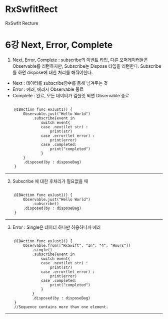 # RxSwfitRect
RxSwfit Recture

6강 Next, Error, Complete
===========
1. Next, Error, Complete : subscribe의 이벤트 타입, 다른 오퍼레이터들은 Observable를 리턴하지만, Subscribe는 Dispose 타입을 리턴한다. Subscribe를 하면 dispose에 대한 처리를 해줘야한다.
* Next : 데이터를 subscribe함수를 통해 넘겨주는 것
* Error : 에러, 에러시 Observable 종료
* Complete : 완료, 모든 데이터가 컴플릿 되면 Observable 종료
<pre><code>
    @IBAction func exJust1() {
        Observable.just("Hello World")
            .subscribe{event in
                switch event{
                case .next(let str) :
                    print(str)
                case .error(let error) :
                    print(error)
                case .completed:
                    print("completed")
                }
        }
		.disposed(by : disposeBag)
    }
</pre></code>
* * *
2. Subscribe 에 대한 후처리가 필요없을 때
<pre><code>
    @IBAction func exJust1() {
        Observable.just("Hello World")
            .subscribe()
		.disposed(by : disposeBag)
    }
</pre></code>
* * *
3. Error : Single은 데이터 하나만 허용하니까 에러
<pre><code>
    @IBAction func exJust2() {
        Observable.from(["RxSwift", "In", "4", "Hours"])
            .single()
            .subscribe{event in
                switch event{
                case .next(let str) :
                    print(str)
                case .error(let error) :
                    print(error)
                case .completed:
                    print("completed")
                }
            }
            .disposed(by : disposeBag)
    }
    //Sequence contains more than one element.
</pre></code>
* * *
